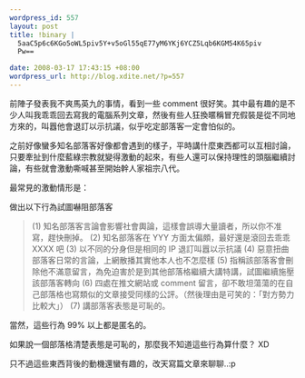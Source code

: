 ```yaml
--- 
wordpress_id: 557
layout: post
title: !binary |
  5aaC5p6c6KGo5oWL5piv5Y+v5oGl55qE77yM6YKj6YCZ5Lqb6KGM54K65piv
  Pw==

date: 2008-03-17 17:43:15 +08:00
wordpress_url: http://blog.xdite.net/?p=557
---
```

前陣子發表我不爽馬英九的事情，看到一些 comment 很好笑。其中最有趣的是不少人叫我乖乖回去寫我的電腦系列文章，然後有些人狂換暱稱冒充假裝是從不同地方來的，叫囂他會退訂以示抗議，似乎吃定部落客一定會怕似的。

之前好像蠻多知名部落客好像都會遇到的樣子，平時講什麼東西都可以互相討論，只要牽扯到什麼藍綠宗教就變得激動的起來，有些人還可以保持理性的頭腦繼續討論，有些就會激動嘶喊甚至開始幹人家祖宗八代。

最常見的激動情形是：

做出以下行為試圖嚇阻部落客



<blockquote> (1) 知名部落客言論會影響社會輿論，這樣會誤導大量讀者，所以你不准寫，趕快刪掉。
 (2) 知名部落客在 YYY 方面太偏頗，最好還是滾回去乖乖 XXXX 吧
 (3) 以不同的分身但是相同的 IP 退訂叫囂以示抗議
 (4) 惡意扭曲部落客日常的言論，上網散播其實他本人也不怎麼樣
 (5) 指稱該部落客會刪除他不滿意留言，為免迫害於是到其他部落格繼續大講特講，試圖繼續施壓該部落客轉向
 (6) 四處在推文網站或 comment 留言，卻不敢坦蕩蕩的在自己部落格也寫類似的文章接受同樣的公評。（然後理由是可笑的：「對方勢力比較大」）
 (7) 講部落客表態是可恥的。</blockquote>



當然，這些行為 99% 以上都是匿名的。

如果說一個部落格清楚表態是可恥的，那麼我不知道這些行為算什麼？ XD

只不過這些東西背後的動機還蠻有趣的，改天寫篇文章來聊聊..:p
